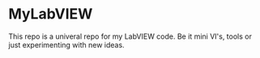 # MyLabVIEW
This repo is a univeral repo for my LabVIEW code. Be it mini VI's, tools or just experimenting with new ideas.
